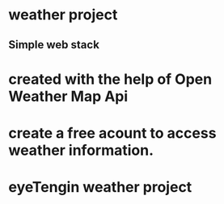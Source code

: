 # weather project
##	Simple web stack
#		created with the help of Open Weather Map Api
#		create a free acount to access weather information.

#		eyeTengin weather project
